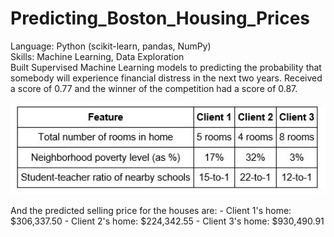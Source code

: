 # Predicting_Boston_Housing_Prices
Language: Python (scikit-learn, pandas, NumPy) </br> 
Skills: Machine Learning, Data Exploration </br>
Built Supervised Machine Learning models to predicting the probability that somebody will experience 
financial distress in the next two years. Received a score of 0.77 and the winner of the competition had a score of 0.87.   

<p align="left">
  <img src="clients.JPG" width="600"/>
</p>
And the predicted selling price for the houses are:
- Client 1's home: $306,337.50
- Client 2's home: $224,342.55
- Client 3's home: $930,490.91
